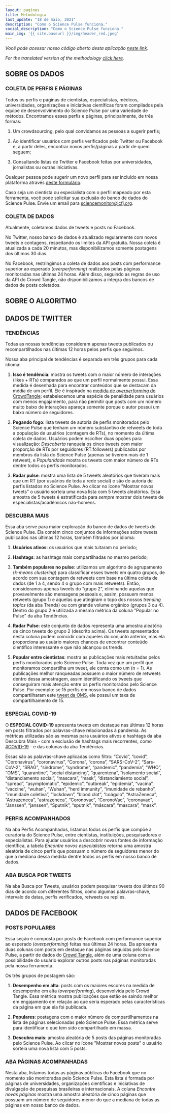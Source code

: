 ```yaml
---
layout: paginas
title: Metodologia
last_update: "18 de maio, 2021"
description: "Como o Science Pulse funciona."
social_description: "Como o Science Pulse funciona."
main_img: '{{ site.baseurl }}/img/header_red.jpeg'
---
```


_Você pode acessar nosso código aberto desta aplicação [neste link](https://github.com/voltdatalab/science-pulse-public)._

_For the translated version of the methodology [click here](https://sciencepulse.org/eng/methodology)._

## SOBRE OS DADOS

### COLETA DE PERFIS E PÁGINAS

Todos os perfis e páginas de cientistas, especialistas, médicos, universidades, organizações e iniciativas científicas foram compilados pela equipe de desenvolvimento do Science Pulse por uma variedade de métodos. Encontramos esses perfis e páginas, principalmente, de três formas:

1. Um crowdsourcing, pelo qual convidamos as pessoas a sugerir perfis;

2. Ao identificar usuários com perfis verificados pelo Twitter ou Facebook e, a partir deles, encontrar novos perfis/páginas a partir de quem seguem;

3. Consultando listas de Twitter e Facebook feitas por universidades, jornalistas ou outras iniciativas.

Qualquer pessoa pode sugerir um novo perfil para ser incluído em nossa plataforma através [deste formulário](https://forms.gle/KHufKHzJxJVdsD7s8).

Caso seja um cientista ou especialista com o perfil mapeado por esta ferramenta, você pode solicitar sua exclusão do banco de dados do Science Pulse. Envie um email para [sciencemonitor@icfj.org](mailto:sciencemonitor@icfj.org).


### COLETA DE DADOS

Atualmente, coletamos dados de tweets e posts no Facebook.

No Twitter, nosso banco de dados é atualizado regularmente com novos tweets e contagens, respeitando os limites da API gratuita. Nossa coleta é atualizada a cada 20 minutos, mas disponibilizamos somente postagens dos últimos 30 dias.

No Facebook, restringimos a coleta de dados aos posts com performance superior ao esperado (*overperforming*) realizados pelas páginas monitoradas nas últimas 24 horas. Além disso, seguindo as regras de uso da API do Crowd Tangle, não disponibilizamos a íntegra dos bancos de dados de posts coletados.

## SOBRE O ALGORITMO

## DADOS DE TWITTER 

### TENDÊNCIAS

Todas as nossas tendências consideram apenas tweets publicados ou recompartilhados nas últimas 12 horas pelos perfis que seguimos.

Nossa aba principal de tendências é separada em três grupos para cada idioma:

1. **Isso é tendência**: mostra os tweets com o maior número de interações (likes + RTs) comparados ao que um perfil normalmente possui. Essa medida é desenhada para encontrar conteúdos que se destacam da média de um perfil. Ele é inspirado na [medida de *overperforming* do CrowdTangle](): estabelecemos uma espécie de penalidade para usuários com menos engajamento, para não permitir que posts com um número muito baixo de interações apareça somente porque o autor possui um baixo número de seguidores.

2. **Pegando fogo**: lista tweets de autoria de perfis monitorados pelo Science Pulse que tenham um número substantivo de retweets de toda a população de usuários (contagem de RTs), no momento da última coleta de dados. Usuários podem escolher duas opções para visualização: *Descoberta* ranqueia os cinco tweets com maior proporção de RTs por seguidores (RT:followers) publicados por membros da lista do Science Pulse (apenas se tiverem mais de 1 retweet), e *Popularidade* mostra os tweets com maior número de RTs dentre todos os perfis monitorados. 

3. **Radar pulse**: mostra uma lista de 5 tweets aleatórios que tiveram mais que um RT (por usuários de toda a rede social) e são de autoria de perfis listados no Science Pulse. Ao clicar no ícone "Mostrar novos tweets" o usuário sorteia uma nova lista com 5 tweets aleatórios. Essa amostra de 5 tweets é estratificada para *sempre* mostrar dois tweets de especialistas/acadêmicos não-homens.


### DESCUBRA MAIS 

Essa aba serve para maior exploração do banco de dados de tweets do Science Pulse. Ela contém cinco conjuntos de informações sobre tweets publicados nas últimas 12 horas, também filtrados por idioma:

1. **Usuários ativos**: os usuários que mais tuitaram no período;

2. **Hashtags**: as hashtags mais compartilhadas no mesmo período;

3. **Também populares no pulse**: utilizamos um algoritmo de agrupamento (*k-means clustering*) para classificar esses tweets em quatro grupos, de acordo com sua contagem de retweets com base na última coleta de dados (de 1 a 4, sendo 4 o grupo com mais retweets). Então, consideramos apenas tweets do "grupo 2", eliminando aquelas que provavelmente são mensagens pessoais e, assim, possuem menos retweets (grupo 1) e aquelas que atingiram o topo dos nossos *trending topics* (da aba Trends) ou com grande volume orgânico (grupos 3 ou 4). Dentro do grupo 2 é utilizada a mesma métrica da coluna "Popular no Pulse" da aba Tendências.  

4. **Radar Pulse**: este conjunto de dados representa uma amostra aleatória de cinco tweets do grupo 2 (descrito acima). Os tweets apresentados nesta coluna podem coincidir com aqueles do conjunto anterior, mas ela proporciona ao usuário maiores chances de encontrar conteúdo científico interessante e que não alcançou os trends.

5. **Popular entre cientistas**: mostra as publicações mais retuitadas pelos perfis monitorados pelo Science Pulse. Toda vez que um perfil que monitoramos compartilha um tweet, ele conta como um (n = 1). As publicações melhor ranqueadas possuem o maior número de retweets dentro dessa amostragem, assim identificando os tweets que conseguiram mais atenção entre os perfis monitorados pelo Science Pulse. Por exemplo: se 15 perfis em nosso banco de dados compartilharam este  [tweet da OMS](https://twitter.com/WHO/status/1275349898209173505), ele possui um taxa de compartilhamento de 15.


### ESPECIAL COVID-19

O **ESPECIAL COVID-19** apresenta tweets em destaque nas últimas 12 horas em posts filtrados por palavras-chave relacionadas à pandemia. As métricas utilizadas são as mesmas para usuários ativos e hashtags da aba Descubra Mais - com a exclusão de hashtags mais recorrentes, como [#COVID-19](https://twitter.com/hashtag/covid19) - e das colunas da aba Tendências.  

Essas são as palavras-chave aplicadas como filtro: “Covid”, “covid”, “Coronavirus”, “coronavirus”, “Corona”, “corona”, “SARS-CoV-2”, “Sars-CoV-2”, “SRAG”, “sindrome”, “syndrome”, “pandemic”, “pandemia”, “WHO”, “OMS”, “quarantine”, “social distancing”, “quarentena”, “isolamento social”, “distanciamento social”, “mascara”, “mask”, “distanciamiento social”, “spread”, “asymptomatic”, “epidemic”, “outbreak”, “epidemia”, “vacina”, “vaccine”, “wuhan”, “Wuhan”, “herd immunity”, “imunidade de rebanho”, “imunidade coletiva”, “lockdown”, “blood clot”, “coágulo”, “AstraZeneca”, “Astrazeneca”, “astrazeneca”, “Coronovac”, “CoronoVac”, “coronavac”, “Janssen”, “janssen”, “Sputnik”, “sputnik”, “máscara”, “mascara”, “mask”.

### PERFIS ACOMPANHADOS

Na aba Perfis Acompanhados, listamos todos os perfis que compõe a curadoria do Science Pulse, entre cientistas, instituições, pesquisadores e especialistas. Para ajudar usuários a descobrir novas fontes de informação científica, a tabela *Encontre novos especialistas* retorna uma amostra aleatória de cinco perfis que possuam o número de seguidores menor do que a mediana dessa medida dentre todos os perfis em nosso banco de dados.

### ABA BUSCA POR TWEETS

Na aba Busca por Tweets, usuários podem pesquisar tweets dos últimos 90 dias de acordo com diferentes filtros, como algumas palavras-chave, intervalo de datas, perfis verificados, retweets ou replies. 

## DADOS DE FACEBOOK

### POSTS POPULARES

Essa seção é composta por posts de Facebook com performance superior ao esperado (*overperforming*) feitas nas últimas 24 horas. Ela apresenta duas colunas com posts em destaque nas páginas seguidas pelo Science Pulse, a partir de dados do [Crowd Tangle](https://www.crowdtangle.com/), além de uma coluna com a possibilidade do usuário explorar outros posts nas páginas monitoradas pela nossa ferramenta. 

Os três grupos de postagem são:

1. **Desempenho em alta**: posts com os maiores escores na medida de desempenho em alta (*overperforming*), desenvolvida pelo Crowd Tangle. Essa métrica mostra publicações que estão se saindo melhor em engajamento em relação ao que seria esperado pelas características da página em que ela foi publicada.  

2. **Populares**: postagens com o maior número de compartilhamentos na lista de páginas selecionadas pelo Science Pulse. Essa métrica serve para identificar o que tem sido compartilhado em massa.

3. **Descubra mais**: amostra aleatória de 5 posts das páginas monitoradas pelo Science Pulse. Ao clicar no ícone "Mostrar novos posts" o usuário sorteia uma nova lista com 5 posts.

### ABA PÁGINAS ACOMPANHADAS

Nesta aba, listamos todas as páginas públicas do Facebook que no momento são monitoradas pelo Science Pulse. Esta lista é formada por páginas de universidades, organizações científicas e iniciativas de divulgação de pesquisas brasileiras e internacionais. A coluna *Encontre novas páginas* mostra uma amostra aleatória de cinco páginas que possuam um número de seguidores menor do que a mediana de todas as páginas em nosso banco de dados.
